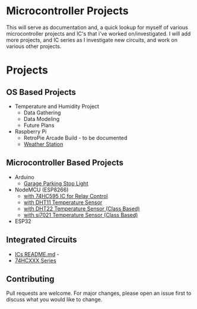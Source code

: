 # Microcontroller Projects
  This will serve as documentation and, a quick lookup for myself of various microcontroller projects and IC's that i've worked on/investigated. I will add more projects, and IC series as I investigate new circuits, and work on various other projects.

# Projects

## OS Based Projects

- Temperature and Humidity Project
  - Data Gathering
  - Data Modeling
  - Future Plans
- Raspberry Pi
  - RetroPie Arcade Build - to be documented
  - [Weather Station](https://www.hackster.io/shaddow1201/raspberry-pi-weatherrack-nodejs-weather-data-station-eea19a)

## Microcontroller Based Projects

- Arduino
  - [Garage Parking Stop Light](https://www.hackster.io/shaddow1201/garage-parking-stop-light-04ac5d)
- NodeMCU (ESP8266)
  - [with 74HC595 IC for Relay Control](https://www.hackster.io/shaddow1201/nodemcu-with-74595-chips-to-control-many-relays-e56a10)
  - [with DHT11 Temperature Sensor](https://www.hackster.io/shaddow1201/nodemcu-web-server-with-dht11-data-03103f)
  - [with DHT22 Temperature Sensor (Class Based)](https://www.hackster.io/shaddow1201/nodemcu-webserver-with-class-based-60-second-temp-average-520fd7)
  - [with si7021 Temperature Sensor (Class Based)]()
- ESP32

## Integrated Circuits
- [ICs README.md](ICs/README.md) - 
- [74HCXXX Series](ICs/74HCXXX_Series.md) 

## Contributing

Pull requests are welcome. For major changes, please open an issue first to discuss what you would like to change.
